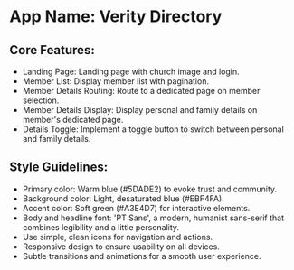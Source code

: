 # **App Name**: Verity Directory

## Core Features:

- Landing Page: Landing page with church image and login.
- Member List: Display member list with pagination.
- Member Details Routing: Route to a dedicated page on member selection.
- Member Details Display: Display personal and family details on member's dedicated page.
- Details Toggle: Implement a toggle button to switch between personal and family details.

## Style Guidelines:

- Primary color: Warm blue (#5DADE2) to evoke trust and community.
- Background color: Light, desaturated blue (#EBF4FA).
- Accent color: Soft green (#A3E4D7) for interactive elements.
- Body and headline font: 'PT Sans', a modern, humanist sans-serif that combines legibility and a little personality.
- Use simple, clean icons for navigation and actions.
- Responsive design to ensure usability on all devices.
- Subtle transitions and animations for a smooth user experience.